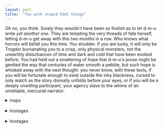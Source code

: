 ```yaml
---
layout: post
title:  "fun with stupid html things"
---
```


_Oh no_, you think. Surely they wouldn't have been so foolish as to let d-m-u write _yet another one_. They are tempting the very threads of fate herself, letting d-m-u get away with this two months in a row. Who knows what horrors will befall you this time. You shudder. If you are lucky, it will only be Trogdor burnanating you to a crisp, only physical monsters, not the unearthly disturbances of time and dark and cold that have been evoked before. You had held out a smattering of hope that d-m-u's prose might be gentled the way that centuries of water smooth a pebble, but such hope is whisked away with the next thought: you never know, with these texts, if you will be fortunate enough to exist outside the inky blackness, cursed to only watch as the story dismally unfolds before your eyes, or if you will be a deeply unwilling participant, your agency slave to the whims of an unreliable, mercurial narrator.
  
<details>
<summary>maps</summary>
You are the you of the present, reading in frustration, wanting nothing more than to tear your eyes off the page and get back to the important business of living. _She sure is taking her time moving off of this introduction thing or whatever it is_, you think. Maybe it is a trap introduction, maybe the introduction is a misrepresentation. Maybe it exists solely to protect copyright. You wonder if the text is to scale, you peer at it from a few different angles, suspicious. Is it a one-to-one transformation? But the text does not answer, no matter how desperately you plead for answers. The phonemes and vowels stay flat and silent and offer your suspicions no tread. You do not have even the safety of a world that lacks e's in this variant. The visual offers no clues, and you wonder how you would know if you were in fact inhabiting the real. 
</details>

</br>
<details>
<summary>hostages</summary>
<br>
You remember the line. The last one you read, the one that reached out from the page and punched you in the face. Clearly writing that takes no hostages is a mark that your existence in that moment was in the real.
</details>

</br>
<details>
<summary>hostages</summary>
<br>
You remember the line. The last one you read, the one that reached out from the page and punched you in the face. Clearly writing that takes no hostages is a mark that your existence in that moment was in the real.
</details>

